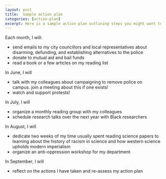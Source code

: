```yaml
---
layout: post
title:  Sample action plan
categories: [action-plan]
excerpt: Here is a sample action plan outlining steps you might want to take in order to 
---
```



Each month, I will:
- send emails to my city councillors and local representatives about disarming, defunding, and establishing alternatives to the police
- donate to mutual aid and bail funds
- read a book or a few articles on my reading list

In June, I will 
- talk with my colleagues about campaigning to remove police on campus. join a meeting about this if one exists!
- watch and support protests!

In July, I will
- organize a monthly reading group with my colleagues
- schedule research talks over the next year with Black researchers

In August, I will
- dedicate two weeks of my time usually spent reading science papers to learning about the history of racism in science and how western science upholds modern imperialism
- organize an anti-oppression workshop for my department

In September, I will
- reflect on the actions I have taken and re-assess my action plan